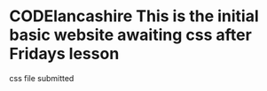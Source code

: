 # CODElancashire This is the initial basic website awaiting css after Fridays lesson
css file submitted
